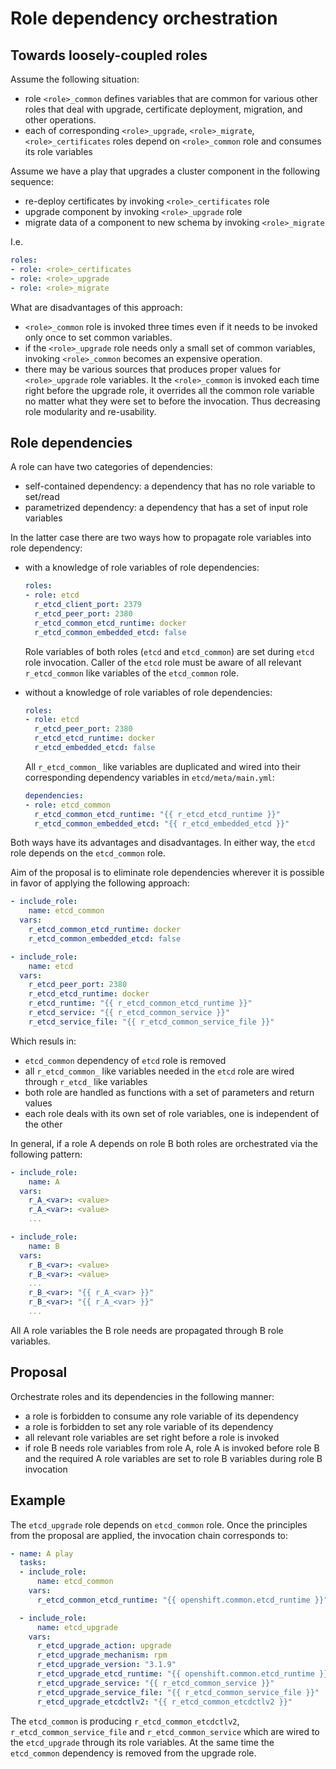 # Role dependency orchestration

## Towards loosely-coupled roles

Assume the following situation:
* role `<role>_common` defines variables that are common for various other roles
  that deal with upgrade, certificate deployment, migration, and other operations.
* each of corresponding `<role>_upgrade`, `<role>_migrate`, `<role>_certificates` roles depend
  on `<role>_common` role and consumes its role variables

Assume we have a play that upgrades a cluster component in the following sequence:

* re-deploy certificates by invoking `<role>_certificates` role
* upgrade component by invoking `<role>_upgrade` role
* migrate data of a component to new schema by invoking `<role>_migrate`

I.e.
```yaml
roles:
- role: <role>_certificates
- role: <role>_upgrade
- role: <role>_migrate
```

What are disadvantages of this approach:
* `<role>_common` role is invoked three times even if it needs to be invoked only once
  to set common variables.
* if the `<role>_upgrade` role needs only a small set of common variables,
  invoking `<role>_common` becomes an expensive operation.
* there may be various sources that produces proper values for `<role>_upgrade`
  role variables. It the `<role>_common` is invoked each time right before
  the upgrade role, it overrides all the common role variable no matter what they
  were set to before the invocation. Thus decreasing role modularity and re-usability.

## Role dependencies

A role can have two categories of dependencies:

* self-contained dependency: a dependency that has no role variable to set/read
* parametrized dependency: a dependency that has a set of input role variables

In the latter case there are two ways how to propagate role variables into role dependency:

* with a knowledge of role variables of role dependencies:

  ```yaml
  roles:
  - role: etcd
    r_etcd_client_port: 2379
    r_etcd_peer_port: 2380
    r_etcd_common_etcd_runtime: docker
    r_etcd_common_embedded_etcd: false
  ```

  Role variables of both roles (`etcd` and `etcd_common`) are set during `etcd`
  role invocation. Caller of the `etcd` role must be aware of all relevant
  `r_etcd_common` like variables of the `etcd_common` role.

* without a knowledge of role variables of role dependencies:

  ```yaml
  roles:
  - role: etcd
    r_etcd_peer_port: 2380
    r_etcd_etcd_runtime: docker
    r_etcd_embedded_etcd: false
  ```

  All `r_etcd_common_` like variables are duplicated and wired into their
  corresponding dependency variables in `etcd/meta/main.yml`:

  ```yaml
  dependencies:
  - role: etcd_common
    r_etcd_common_etcd_runtime: "{{ r_etcd_etcd_runtime }}"
    r_etcd_common_embedded_etcd: "{{ r_etcd_embedded_etcd }}"
  ```

Both ways have its advantages and disadvantages. In either way, the `etcd` role
depends on the `etcd_common` role.

Aim of the proposal is to eliminate role dependencies wherever it is possible
in favor of applying the following approach:

```yaml
- include_role:
    name: etcd_common
  vars:
    r_etcd_common_etcd_runtime: docker
    r_etcd_common_embedded_etcd: false

- include_role:
    name: etcd
  vars:
    r_etcd_peer_port: 2380
    r_etcd_etcd_runtime: docker
    r_etcd_runtime: "{{ r_etcd_common_etcd_runtime }}"
    r_etcd_service: "{{ r_etcd_common_service }}"
    r_etcd_service_file: "{{ r_etcd_common_service_file }}"
```

Which resuls in:

* `etcd_common` dependency of `etcd` role is removed
* all `r_etcd_common_` like variables needed in the `etcd` role are wired
  through `r_etcd_` like variables
* both role are handled as functions with a set of parameters and return values
* each role deals with its own set of role variables, one is independent of the other

In general, if a role A depends on role B both roles are orchestrated via
the following pattern:

```yaml
- include_role:
    name: A
  vars:
    r_A_<var>: <value>
    r_A_<var>: <value>
    ...

- include_role:
    name: B
  vars:
    r_B_<var>: <value>
    r_B_<var>: <value>
    ...
    r_B_<var>: "{{ r_A_<var> }}"
    r_B_<var>: "{{ r_A_<var> }}"
    ...
```

All A role variables the B role needs are propagated through B role variables.

## Proposal

Orchestrate roles and its dependencies in the following manner:
* a role is forbidden to consume any role variable of its dependency
* a role is forbidden to set any role variable of its dependency
* all relevant role variables are set right before a role is invoked
* if role B needs role variables from role A, role A is invoked before role B
  and the required A role variables are set to role B variables during role B invocation

## Example

The `etcd_upgrade` role depends on `etcd_common` role. Once the principles from
the proposal are applied, the invocation chain corresponds to:

```yaml
- name: A play
  tasks:
  - include_role:
      name: etcd_common
    vars:
      r_etcd_common_etcd_runtime: "{{ openshift.common.etcd_runtime }}"

  - include_role:
      name: etcd_upgrade
    vars:
      r_etcd_upgrade_action: upgrade
      r_etcd_upgrade_mechanism: rpm
      r_etcd_upgrade_version: "3.1.9"
      r_etcd_upgrade_etcd_runtime: "{{ openshift.common.etcd_runtime }}"
      r_etcd_upgrade_service: "{{ r_etcd_common_service }}"
      r_etcd_upgrade_service_file: "{{ r_etcd_common_service_file }}"
      r_etcd_upgrade_etcdctlv2: "{{ r_etcd_common_etcdctlv2 }}"
```

The `etcd_common` is producing `r_etcd_common_etcdctlv2`, `r_etcd_common_service_file`
and `r_etcd_common_service` which are wired to the `etcd_upgrade` through its role
variables. At the same time the `etcd_common` dependency is removed from the upgrade
role.
